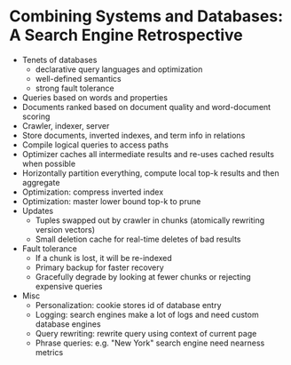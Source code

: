 # Combining Systems and Databases: A Search Engine Retrospective
- Tenets of databases
    - declarative query languages and optimization
    - well-defined semantics
    - strong fault tolerance
- Queries based on words and properties
- Documents ranked based on document quality and word-document scoring
- Crawler, indexer, server
- Store documents, inverted indexes, and term info in relations
- Compile logical queries to access paths
- Optimizer caches all intermediate results and re-uses cached results when possible
- Horizontally partition everything, compute local top-k results and then aggregate
- Optimization: compress inverted index
- Optimization: master lower bound top-k to prune
- Updates
    - Tuples swapped out by crawler in chunks (atomically rewriting version vectors)
    - Small deletion cache for real-time deletes of bad results
- Fault tolerance
    - If a chunk is lost, it will be re-indexed
    - Primary backup for faster recovery
    - Gracefully degrade by looking at fewer chunks or rejecting expensive
      queries
- Misc
    - Personalization: cookie stores id of database entry
    - Logging: search engines make a lot of logs and need custom database engines
    - Query rewriting: rewrite query using context of current page
    - Phrase queries: e.g. "New York" search engine need nearness metrics

